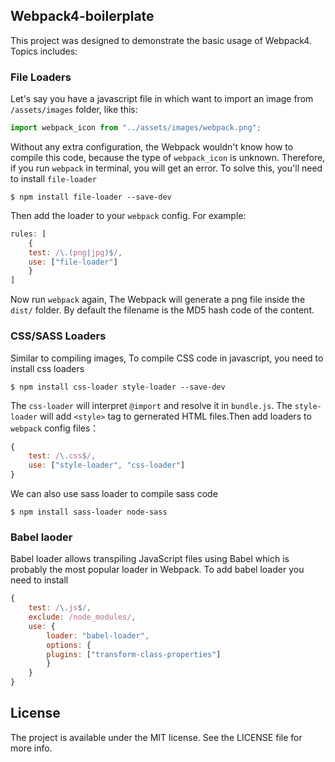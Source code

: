 ## Webpack4-boilerplate

This project was designed to demonstrate the basic usage of Webpack4. Topics includes:

### File Loaders

Let's say you have a javascript file in which want to import an image from `/assets/images` folder, like this:

```javascript
import webpack_icon from "../assets/images/webpack.png";
```
Without any extra configuration, the Webpack wouldn't know how to compile this code, because the type of `webpack_icon` is unknown. Therefore, if you run `webpack` in terminal, you will get an error. To solve this, you'll need to install `file-loader` 

```shell
$ npm install file-loader --save-dev
```
Then add the loader to your `webpack` config. For example:

```javascript
rules: [
    {
    test: /\.(png|jpg)$/,
    use: ["file-loader"]
    }
]
```
Now run `webpack` again, The Webpack will generate a png file inside the `dist/` folder. By default the filename is the MD5 hash code of the content. 

### CSS/SASS Loaders

Similar to compiling images, To compile CSS code in javascript, you need to install css loaders

```shell
$ npm install css-loader style-loader --save-dev
```

The `css-loader` will interpret `@import` and resolve it in `bundle.js`. The `style-loader` will add `<style>` tag to gernerated HTML files.Then add loaders to `webpack` config files：

```javascript
{
    test: /\.css$/,
    use: ["style-loader", "css-loader"]
}
```

We can also use sass loader to compile sass code

```shell
$ npm install sass-loader node-sass
```

### Babel laoder

Babel loader allows transpiling JavaScript files using Babel which is probably the most popular loader in Webpack. To add babel loader you need to install

```javascript
{
    test: /\.js$/,
    exclude: /node_modules/,
    use: {
        loader: "babel-loader",
        options: {
        plugins: ["transform-class-properties"]
        }
    }
}
```

## License

The project is available under the MIT license. See the LICENSE file for more info.
